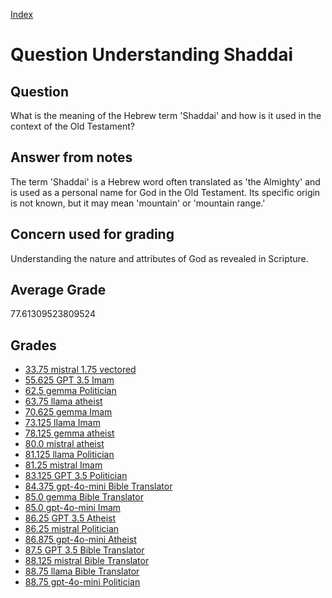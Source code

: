 
[Index](../../index.md)
# Question Understanding Shaddai
## Question
What is the meaning of the Hebrew term 'Shaddai' and how is it used in the context of the Old Testament?

## Answer from notes
The term 'Shaddai' is a Hebrew word often translated as 'the Almighty' and is used as a personal name for God in the Old Testament. Its specific origin is not known, but it may mean 'mountain' or 'mountain range.'

## Concern used for grading
Understanding the nature and attributes of God as revealed in Scripture.

## Average Grade
77.61309523809524

## Grades
 * [33.75 mistral 1.75 vectored](../answers/mistral_1.75_vectored/Understanding_Shaddai.md)
 * [55.625 GPT 3.5 Imam](../answers/GPT_3.5_Imam/Understanding_Shaddai.md)
 * [62.5 gemma Politician](../answers/gemma_Politician/Understanding_Shaddai.md)
 * [63.75 llama atheist](../answers/llama_atheist/Understanding_Shaddai.md)
 * [70.625 gemma Imam](../answers/gemma_Imam/Understanding_Shaddai.md)
 * [73.125 llama Imam](../answers/llama_Imam/Understanding_Shaddai.md)
 * [78.125 gemma atheist](../answers/gemma_atheist/Understanding_Shaddai.md)
 * [80.0 mistral atheist](../answers/mistral_atheist/Understanding_Shaddai.md)
 * [81.125 llama Politician](../answers/llama_Politician/Understanding_Shaddai.md)
 * [81.25 mistral Imam](../answers/mistral_Imam/Understanding_Shaddai.md)
 * [83.125 GPT 3.5 Politician](../answers/GPT_3.5_Politician/Understanding_Shaddai.md)
 * [84.375 gpt-4o-mini Bible Translator](../answers/gpt-4o-mini_Bible_Translator/Understanding_Shaddai.md)
 * [85.0 gemma Bible Translator](../answers/gemma_Bible_Translator/Understanding_Shaddai.md)
 * [85.0 gpt-4o-mini Imam](../answers/gpt-4o-mini_Imam/Understanding_Shaddai.md)
 * [86.25 GPT 3.5 Atheist](../answers/GPT_3.5_Atheist/Understanding_Shaddai.md)
 * [86.25 mistral Politician](../answers/mistral_Politician/Understanding_Shaddai.md)
 * [86.875 gpt-4o-mini Atheist](../answers/gpt-4o-mini_Atheist/Understanding_Shaddai.md)
 * [87.5 GPT 3.5 Bible Translator](../answers/GPT_3.5_Bible_Translator/Understanding_Shaddai.md)
 * [88.125 mistral Bible Translator](../answers/mistral_Bible_Translator/Understanding_Shaddai.md)
 * [88.75 llama Bible Translator](../answers/llama_Bible_Translator/Understanding_Shaddai.md)
 * [88.75 gpt-4o-mini Politician](../answers/gpt-4o-mini_Politician/Understanding_Shaddai.md)
